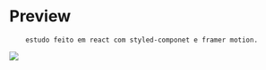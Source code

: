 # Preview
````   
    estudo feito em react com styled-componet e framer motion.
````
<img src="./animate.gif">




